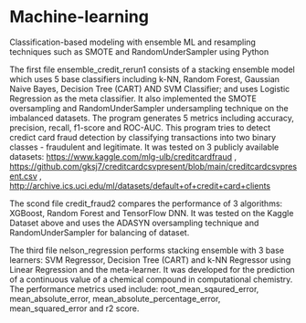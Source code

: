 # Machine-learning
Classification-based modeling with ensemble ML and resampling techniques such as SMOTE and RandomUnderSampler using Python

The first file ensemble_credit_rerun1 consists of a stacking ensemble model which uses 5 base classifiers including k-NN, Random Forest, Gaussian Naive Bayes, Decision Tree (CART) AND SVM Classifier; and uses Logistic Regression as the meta classifier. It also implemented the SMOTE oversampling and RandomUnderSampler undersampling technique on the imbalanced datasets. The program generates 5 metrics including accuracy, precision, recall, f1-score and ROC-AUC. This program tries to detect credict card fraud detection by classifying transactions into two binary classes - fraudulent and legitimate. It was tested on 3 publicly available datasets:
https://www.kaggle.com/mlg-ulb/creditcardfraud ,
https://github.com/gksj7/creditcardcsvpresent/blob/main/creditcardcsvpresent.csv  ,
http://archive.ics.uci.edu/ml/datasets/default+of+credit+card+clients

The scond file credit_fraud2 compares the performance of 3 algorithms: XGBoost, Random Forest and TensorFlow DNN. It was tested on the Kaggle Dataset above and uses the ADASYN oversampling technique and RandomUnderSampler for balancing of dataset.

The third file nelson_regression performs stacking ensemble with 3 base learners: SVM Regressor, Decision Tree (CART) and k-NN Regressor using Linear Regression and the meta-learner. It was developed for the prediction of a continuous value of a chemical compound in  computational chemistry. The performance metrics used include: root_mean_sqaured_error, mean_absolute_error, mean_absolute_percentage_error, mean_squared_error and r2 score.

